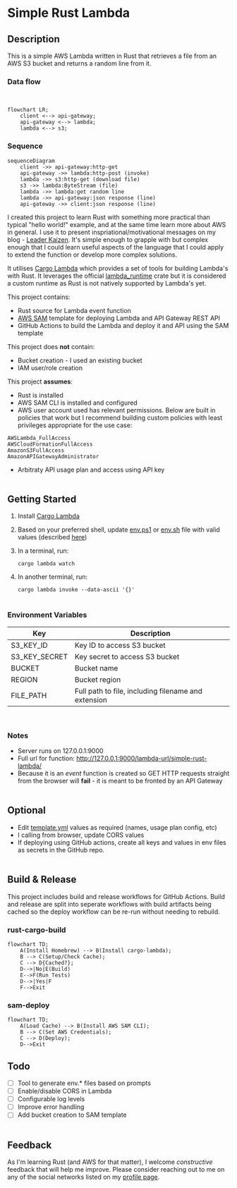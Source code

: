 # Simple Rust Lambda

## Description

This is a simple AWS Lambda written in Rust that retrieves a file from an AWS S3 bucket and returns a random line from it.

### Data flow
<br>

```mermaid
flowchart LR;
    client <--> api-gateway;
    api-gateway <--> lambda;
    lambda <--> s3;
```

### Sequence
```mermaid
sequenceDiagram
    client ->> api-gateway:http-get
    api-gateway ->> lambda:http-post (invoke)
    lambda ->> s3:http-get (download file)
    s3 ->> lambda:ByteStream (file)
    lambda ->> lambda:get random line
    lambda ->> api-gateway:json response (line)
    api-gateway ->> client:json response (line)
```
I created this project to learn Rust with something more practical than typical "hello world!" example, and at the same time learn more about AWS in general. I use it to present inspriational/motivational messages on my blog - [Leader Kaizen](https://leaderkaizen.com/inspiration/). It's simple enough to grapple with but complex enough that I could learn useful aspects of the language that I could apply to extend the function or develop more complex solutions.

It utilises [Cargo Lambda](https://www.cargo-lambda.info/) which provides a set of tools for building Lambda's with Rust. It leverages the official [lambda_runtime](https://crates.io/crates/lambda_runtime) crate but it is considered a custom runtime as Rust is not natively supported by Lambda's yet.

This project contains:

- Rust source for Lambda event function
- [AWS SAM](https://aws.amazon.com/serverless/sam/) template for deploying Lambda and API Gateway REST API
- GitHub Actions to build the Lambda and deploy it and API using the SAM template

This project does **not** contain:

- Bucket creation - I used an existing bucket
- IAM user/role creation

This project **assumes**:

- Rust is installed
- AWS SAM CLI is installed and configured
- AWS user account used has relevant permissions. Below are built in policies that work but I recommend building custom policies with least privileges appropriate for the use case:

```
AWSLambda_FullAccess
AWSCloudFormationFullAccess
AmazonS3FullAccess
AmazonAPIGatewayAdministrator
```
- Arbitraty API usage plan and access using API key
<br><br>

## Getting Started

 
1. Install [Cargo Lambda](https://www.cargo-lambda.info/)
2. Based on your preferred shell, update [env.ps1](env.ps1) or [env.sh](env.sh) file with valid values (described [here](#environment-variables))
3. In a terminal, run:
    
    `cargo lambda watch`
4. In another terminal, run:
    
    `cargo lambda invoke --data-ascii '{}'`
<br><br>

### Environment Variables

|Key      | Description |
| ----------- | ----------- |
| S3_KEY_ID      | Key ID to access S3 bucket       |
| S3_KEY_SECRET   | Key secret to access S3 bucket        |
| BUCKET   | Bucket name        |
| REGION   | Bucket region       |
| FILE_PATH   | Full path to file, including filename and extension        |
<br>

### Notes

- Server runs on 127.0.0.1:9000
- Full url for function: http://127.0.0.1:9000/lambda-url/simple-rust-lambda/
- Because it is an *event* function is created so GET HTTP requests straight from the browser will **fail** - it is meant to be fronted by an API Gateway
<br><br>

## Optional

- Edit [template.yml](./template.yml) values as required (names, usage plan config, etc)
- I calling from browser, update CORS values
- If deploying using GitHub actions, create all keys and values in env files as secrets in the GitHub repo.
<br><br>

## Build & Release
This project includes build and release workflows for GitHub Actions. Build and release are split into seperate workflows with build artifacts being cached so the deploy workflow can be re-run without needing to rebuild.



### rust-cargo-build
```mermaid
flowchart TD;
    A(Install Homebrew) --> B(Install cargo-lambda);
    B --> C(Setup/Check Cache);
    C --> D{Cached?};
    D-->|No|E(Build)
    E-->F(Run Tests)
    D-->|Yes|F
    F-->Exit
```

### sam-deploy
```mermaid
flowchart TD;
    A(Load Cache) --> B(Install AWS SAM CLI);
    B --> C(Set AWS Credentials);
    C --> D(Deploy);
    D-->Exit
```


## Todo

- [ ] Tool to generate env.* files based on prompts
- [ ] Enable/disable CORS in Lambda
- [ ] Configurable log levels
- [ ] Improve error handling
- [ ] Add bucket creation to SAM template
<br><br>

## Feedback

As I'm learning Rust (and AWS for that matter), I welcome *constructive* feedback that will help me improve. Please consider reaching out to me on any of the social networks listed on my [profile page](https://github.com/slashrawr).